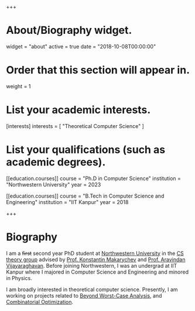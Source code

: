 +++
# About/Biography widget.
widget = "about"
active = true
date = "2018-10-08T00:00:00"

# Order that this section will appear in.
weight = 1

# List your academic interests.
[interests]
  interests = [
    "Theoretical Computer Science"
  ]

# List your qualifications (such as academic degrees).
[[education.courses]]
  course = "Ph.D in Computer Science"
  institution = "Northwestern University"
  year = 2023
  
[[education.courses]]
  course = "B.Tech in Computer Science and Engineering"
  institution = "IIT Kanpur"
  year = 2018
 
+++

# Biography

I am a <s>first</s> second year PhD student at [Northwestern University](https://www.northwestern.edu) in the [CS theory group](https://theory.cs.northwestern.edu) advised by [Prof. Konstantin Makarychev](http://konstantin.makarychev.net/) and [Prof. Aravindan Vijayaraghavan](https://users.eecs.northwestern.edu/~aravindv/). Before joining Northwestern, I was an undergrad at IIT Kanpur where I majored in Computer Science and Engineering and minored in Physics.

I am broadly interested in theoretical computer science. Presently, I am working on projects related to [Beyond Worst-Case Analysis](https://arxiv.org/pdf/1806.09817.pdf), and [Combinatorial Optimization](https://arxiv.org/pdf/1711.00405.pdf).
